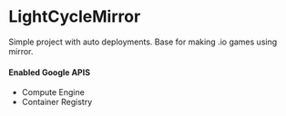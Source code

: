 # LightCycleMirror

Simple project with auto deployments. Base for making .io games using mirror.

#### Enabled Google APIS


- Compute Engine
- Container Registry